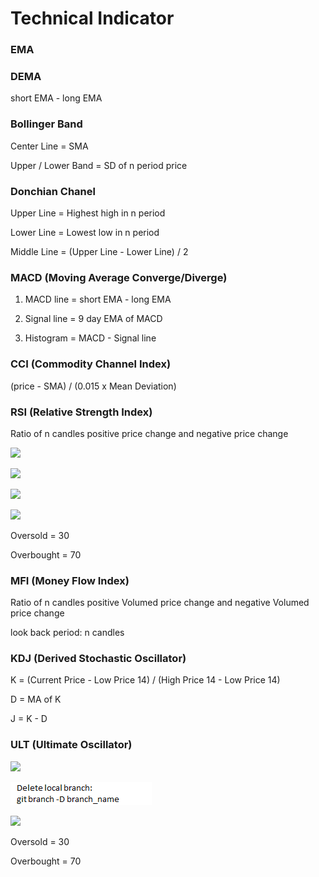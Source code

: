 # Technical Indicator

### EMA

### DEMA

short EMA - long EMA

### Bollinger Band

Center Line = SMA

Upper / Lower Band = SD of n period price

### Donchian Chanel

Upper Line = Highest high in n period

Lower Line = Lowest low in n period

Middle Line = \(Upper Line - Lower Line\) / 2

### MACD \(Moving Average Converge/Diverge\)

1. MACD line = short EMA - long EMA 

2. Signal line = 9 day EMA of MACD 

3. Histogram = MACD - Signal line

### CCI \(Commodity Channel Index\)

\(price - SMA\) / \(0.015 x Mean Deviation\)

### RSI \(Relative Strength Index\)

Ratio of n candles positive price change and negative price change

![](https://wikimedia.org/api/rest_v1/media/math/render/svg/99af97fed0692fbc639af6c851a67b52b16dec03)

![](https://wikimedia.org/api/rest_v1/media/math/render/svg/0020972ef07f90343ffc3ce3f4e26a4b331a2fc1)

![](https://wikimedia.org/api/rest_v1/media/math/render/svg/6ac6e2ddc93d7aa1cb587a8e386998bfc2890eda)

![](https://wikimedia.org/api/rest_v1/media/math/render/svg/b5a31f3482b782ff249681121280ce1527e964ed)

Oversold = 30

Overbought = 70

### MFI \(Money Flow Index\)

Ratio of n candles positive Volumed price change and negative Volumed price change

look back period: n candles

### KDJ \(Derived Stochastic Oscillator\)

K = \(Current Price - Low Price 14\) / \(High Price 14 - Low Price 14\) 

D = MA of K

J = K - D

### ULT \(Ultimate Oscillator\)

![](https://wikimedia.org/api/rest_v1/media/math/render/svg/af15c3c096a8ff64e4b0a629f5464d148b059010)

![](../../.gitbook/assets/image.png)

![](https://wikimedia.org/api/rest_v1/media/math/render/svg/2353f1006068115ad1b6db41d4f455fedc5678b8)

Oversold = 30

Overbought = 70

